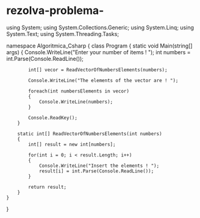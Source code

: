 # rezolva-problema-

using System;
using System.Collections.Generic;
using System.Linq;
using System.Text;
using System.Threading.Tasks;

namespace Algoritmica_Csharp
{
    class Program
    {
        static void Main(string[] args)
        {
            Console.WriteLine("Enter your number of items ! ");
            int numbers = int.Parse(Console.ReadLine());

            int[] vecor = ReadVectorOfNumbersElements(numbers);

            Console.WriteLine("The elements of the vector are ! ");

            foreach(int numbersElements in vecor)
            {
                Console.WriteLine(numbers);
            }

            Console.ReadKey();
        }

        static int[] ReadVectorOfNumbersElements(int numbers)
        {
            int[] result = new int[numbers];

            for(int i = 0; i < result.Length; i++)
            {
                Console.WriteLine("Insert the elements ! ");
                result[i] = int.Parse(Console.ReadLine());
            }

            return result;
        }
    }
}

